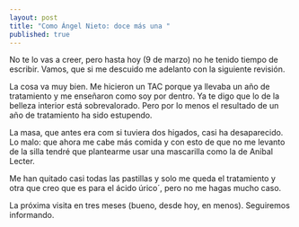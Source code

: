 ```yaml
---
layout: post
title: "Como Ángel Nieto: doce más una "
published: true
---
```


No te lo vas a creer, pero hasta hoy (9 de marzo) no he tenido tiempo de escribir. Vamos, que si me descuido me adelanto con la siguiente revisión.

La cosa va muy bien. Me hicieron un TAC porque ya llevaba un año de tratamiento y me enseñaron como soy por dentro. Ya te digo que lo de la belleza interior está sobrevalorado. Pero por lo menos el resultado de un año de tratamiento ha sido estupendo.

La masa, que antes era com si tuviera dos higados, casi ha desaparecido. Lo malo: que ahora me cabe más comida y con esto de que no me levanto de la silla tendré que plantearme usar una mascarilla como la de Anibal Lecter.

Me han quitado casi todas las pastillas y solo me queda el tratamiento y otra que creo que es para el ácido úrico´, pero no me hagas mucho caso.

La próxima visita en tres meses (bueno, desde hoy, en menos). Seguiremos informando.
